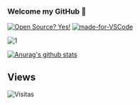 ### Welcome my GitHub 👋

[![Open Source? Yes!](https://badgen.net/badge/Open%20Source%20%3F/Yes%21/blue?icon=github)](https://github.com/leandroborges/badges/)
[![made-for-VSCode](https://img.shields.io/badge/Made%20for-VSCode-1f425f.svg)](https://code.visualstudio.com/)

![1](https://github-readme-stats.vercel.app/api/top-langs/?username=leandroborges&theme=blue-green)

[![Anurag's github stats](https://github-readme-stats.vercel.app/api?username=leandroborges&theme=blue-green)](https://github.com/leandroborges/github-readme-stats)

## Views

![Visitas](https://visitor-badge.glitch.me/badge?page_id=leandroborges)

<!--
**leandroborges/leandroborges** is a ✨ _special_ ✨ repository because its `README.md` (this file) appears on your GitHub profile.

Here are some ideas to get you started:

- 🔭 I’m currently working on ...
- 🌱 I’m currently learning ...
- 👯 I’m looking to collaborate on ...
- 🤔 I’m looking for help with ...
- 💬 Ask me about ...
- 📫 How to reach me: ...
- 😄 Pronouns: ...
- ⚡ Fun fact: ...
-->
